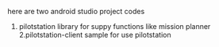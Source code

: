 here are two android studio project codes 
1. pilotstation
library for suppy functions like mission planner
2.pilotstation-client
sample for use pilotstation
